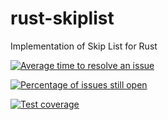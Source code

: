 # rust-skiplist
Implementation of Skip List for Rust

[![Average time to resolve an issue](http://isitmaintained.com/badge/resolution/jbayardo/rust-skiplist.svg)](http://isitmaintained.com/project/jbayardo/rust-skiplist "Average time to resolve an issue")

[![Percentage of issues still open](http://isitmaintained.com/badge/open/jbayardo/rust-skiplist.svg)](http://isitmaintained.com/project/jbayardo/rust-skiplist "Percentage of issues still open")

[![Test coverage](https://codecov.io/gh/jbayardo/rust-skiplist/branch/master/graph/badge.svg)](https://codecov.io/gh/jbayardo/rust-skiplist)

